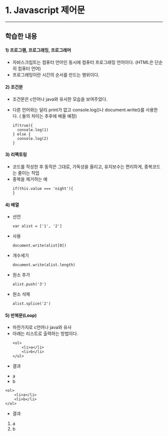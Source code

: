 # 1. Javascript 제어문
***

## 학습한 내용

#### 1)  프로그램, 프로그래밍, 프로그래머
- 자바스크립트는 컴퓨터 언어인 동시에 컴퓨터 프로그래밍 언어이다. (HTML은 단순히 컴퓨터 언어)
- 프로그래밍이란 시간의 순서를 만드는 행위이다.

#### 2) 조건문
- 조건문은 c언어나 java와 유사한 모습을 보여주었다.
- 다른 언어와는 달리 print가 없고 console.log()나 document.write()를 사용한다. ( 둘의 차이는 추후에 배울 예정)
  
  ~~~
  if(true){
    console.log(1)
  } else {
    console.log(2)
  }
  ~~~

#### 3) 리팩토링
- 코드를 작성한 후 동작은 그대로, 가독성을 올리고, 유지보수는 편리하게, 중복코드는 줄이는 작업
- 중복을 제거하는 예
    ~~~
    if(this.value === 'night'){
  }
  ~~~
  
#### 4) 배열
- 선언
    ~~~
    var alist = ['1', '2']
    ~~~
- 사용
    ~~~
    document.write(alist[0])
    ~~~
- 개수세기
    ~~~
    document.write(alist.length)
    ~~~
- 원소 추가
    ~~~
    alist.push('3')
    ~~~
- 원소 삭제
    ~~~
    alist.splice('2')
    ~~~

#### 5) 반복문(Loop)
- 마찬가지로 c언어나 java와 유사
- 아래는 리스트로 출력하는 방법이다.
    ~~~
    <ul>
        <li>a</li>
        <li>b</li>
    </ul>
    ~~~
- 결과 
<ul>
    <li>a</li>
    <li>b</li>
</ul>

    
    <ol>
        <li>a</li>
        <li>b</li>
    </ol>
    
- 결과 

<ol>
    <li>a</li>
    <li>b</li>
</ol>